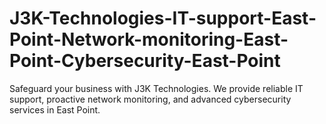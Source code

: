 # J3K-Technologies-IT-support-East-Point-Network-monitoring-East-Point-Cybersecurity-East-Point
Safeguard your business with J3K Technologies. We provide reliable IT support, proactive network monitoring, and advanced cybersecurity services in East Point.
